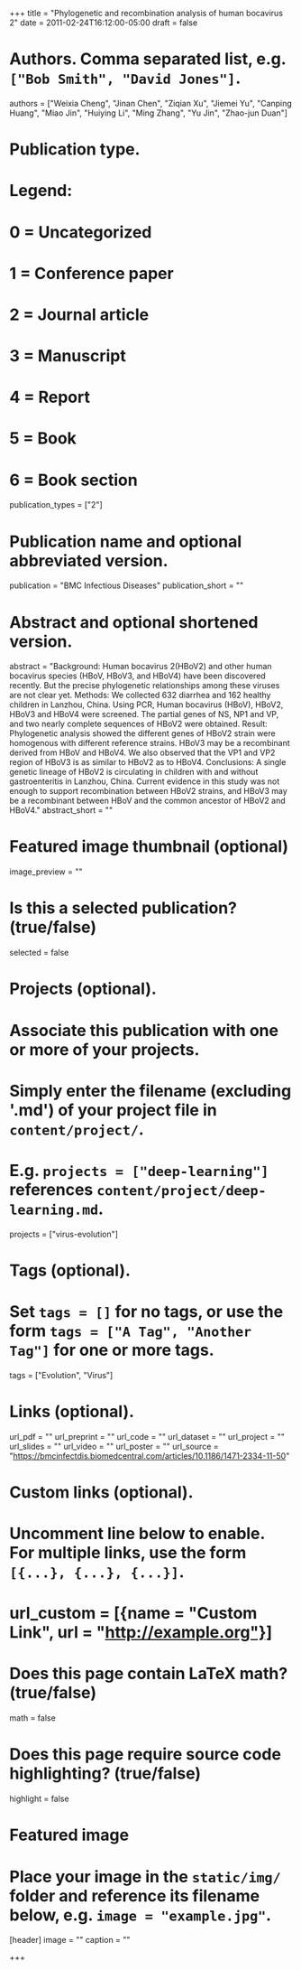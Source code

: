 +++
title = "Phylogenetic and recombination analysis of human bocavirus 2"
date = 2011-02-24T16:12:00-05:00
draft = false

# Authors. Comma separated list, e.g. `["Bob Smith", "David Jones"]`.
authors = ["Weixia Cheng", "Jinan Chen", "Ziqian Xu", "Jiemei Yu", "Canping Huang", "Miao Jin", "Huiying Li", "Ming Zhang", "Yu Jin", "Zhao-jun Duan"]

# Publication type.
# Legend:
# 0 = Uncategorized
# 1 = Conference paper
# 2 = Journal article
# 3 = Manuscript
# 4 = Report
# 5 = Book
# 6 = Book section
publication_types = ["2"]

# Publication name and optional abbreviated version.
publication = "BMC Infectious Diseases"
publication_short = ""

# Abstract and optional shortened version.
abstract = "Background: Human bocavirus 2(HBoV2) and other human bocavirus species (HBoV, HBoV3, and HBoV4) have been discovered recently. But the precise phylogenetic relationships among these viruses are not clear yet. Methods: We collected 632 diarrhea and 162 healthy children in Lanzhou, China. Using PCR, Human bocavirus (HBoV), HBoV2, HBoV3 and HBoV4 were screened. The partial genes of NS, NP1 and VP, and two nearly complete sequences of HBoV2 were obtained. Result: Phylogenetic analysis showed the different genes of HBoV2 strain were homogenous with different reference strains. HBoV3 may be a recombinant derived from HBoV and HBoV4. We also observed that the VP1 and VP2 region of HBoV3 is as similar to HBoV2 as to HBoV4. Conclusions: A single genetic lineage of HBoV2 is circulating in children with and without gastroenteritis in Lanzhou, China. Current evidence in this study was not enough to support recombination between HBoV2 strains, and HBoV3 may be a recombinant between HBoV and the common ancestor of HBoV2 and HBoV4."
abstract_short = ""

# Featured image thumbnail (optional)
image_preview = ""

# Is this a selected publication? (true/false)
selected = false

# Projects (optional).
#   Associate this publication with one or more of your projects.
#   Simply enter the filename (excluding '.md') of your project file in `content/project/`.
#   E.g. `projects = ["deep-learning"]` references `content/project/deep-learning.md`.
projects = ["virus-evolution"]

# Tags (optional).
#   Set `tags = []` for no tags, or use the form `tags = ["A Tag", "Another Tag"]` for one or more tags.
tags = ["Evolution", "Virus"]

# Links (optional).
url_pdf = ""
url_preprint = ""
url_code = ""
url_dataset = ""
url_project = ""
url_slides = ""
url_video = ""
url_poster = ""
url_source = "https://bmcinfectdis.biomedcentral.com/articles/10.1186/1471-2334-11-50"

# Custom links (optional).
#   Uncomment line below to enable. For multiple links, use the form `[{...}, {...}, {...}]`.
# url_custom = [{name = "Custom Link", url = "http://example.org"}]

# Does this page contain LaTeX math? (true/false)
math = false

# Does this page require source code highlighting? (true/false)
highlight = false

# Featured image
# Place your image in the `static/img/` folder and reference its filename below, e.g. `image = "example.jpg"`.
[header]
image = ""
caption = ""

+++
